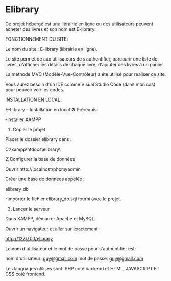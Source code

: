 # Elibrary

Ce projet hébergé est une librairie en ligne ou des utilisateurs peuvent acheter des livres et son nom est E-library. 

FONCTIONNEMENT DU SITE:


Le nom du site : E-library (librairie en ligne).

Le site permet de aux utilisateurs de s’authentifier, parcourir une liste de livres, d'afficher les détails de
chaque livre, d'ajouter des livres à un panier.


La méthode MVC (Modèle-Vue-Contrôleur) a éte utilisé pour realiser ce site.


Vous aurez besoin d'un IDE comme Visual Studio Code (dans mon cas) pour pouvoir voir les codes.


INSTALLATION EN LOCAL :

E-Library – Installation en local
⚙️ Prérequis

-installer XAMPP

1) Copier le projet

Placer le dossier elibrary dans :

C:\xampp\htdocs\elibrary\


2)Configurer la base de données

Ouvrir http://localhost/phpmyadmin

Créer une base de données appelée :

elibrary_db

-Importer le fichier elibrary_db.sql fourni avec le projet.


3) Lancer le serveur

Dans XAMPP, démarrer Apache et MySQL.

Ouvrir un navigateur et aller sur exactement :

http://127.0.0.1/elibrary       



Le nom d'utilisateur et le mot de passe pour s'authentifier est:

nom d'utilisateur: guy@gmail.com
mot de passe: guy@gmail.com


Les languages utilisés sont: PHP coté backend et HTML, JAVASCRIPT ET CSS coté frontend.
